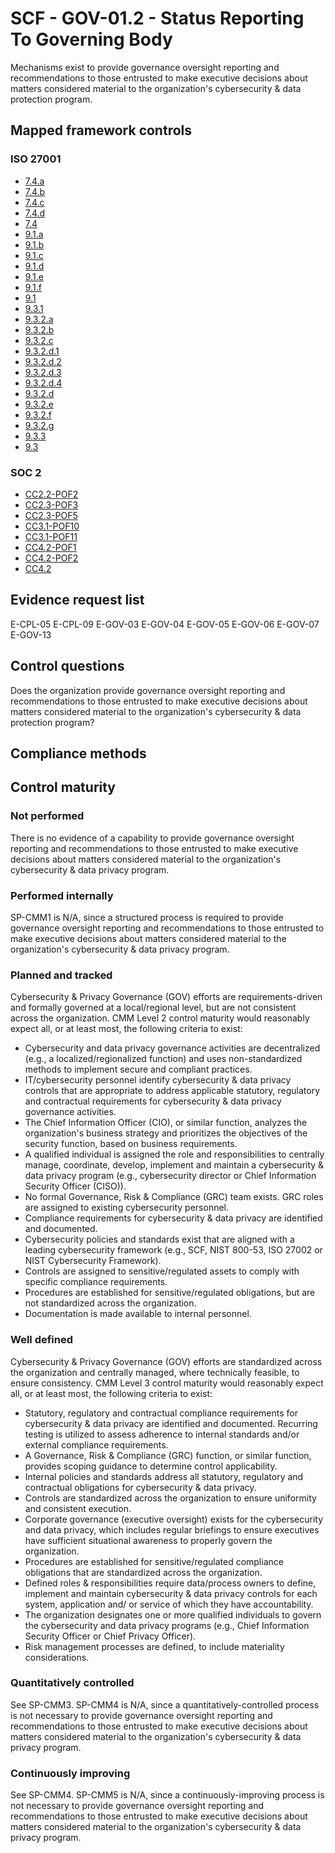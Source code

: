 # SCF - GOV-01.2 - Status Reporting To Governing Body
Mechanisms exist to provide governance oversight reporting and recommendations to those entrusted to make executive decisions about matters considered material to the organization's cybersecurity & data protection program.
## Mapped framework controls
### ISO 27001
- [7.4.a](../iso27001/7.md#74a)
- [7.4.b](../iso27001/7.md#74b)
- [7.4.c](../iso27001/7.md#74c)
- [7.4.d](../iso27001/7.md#74d)
- [7.4](../iso27001/7.md#74)
- [9.1.a](../iso27001/9.md#91a)
- [9.1.b](../iso27001/9.md#91b)
- [9.1.c](../iso27001/9.md#91c)
- [9.1.d](../iso27001/9.md#91d)
- [9.1.e](../iso27001/9.md#91e)
- [9.1.f](../iso27001/9.md#91f)
- [9.1](../iso27001/9.md#91)
- [9.3.1](../iso27001/9.md#931)
- [9.3.2.a](../iso27001/9.md#932a)
- [9.3.2.b](../iso27001/9.md#932b)
- [9.3.2.c](../iso27001/9.md#932c)
- [9.3.2.d.1](../iso27001/9.md#932d1)
- [9.3.2.d.2](../iso27001/9.md#932d2)
- [9.3.2.d.3](../iso27001/9.md#932d3)
- [9.3.2.d.4](../iso27001/9.md#932d4)
- [9.3.2.d](../iso27001/9.md#932d)
- [9.3.2.e](../iso27001/9.md#932e)
- [9.3.2.f](../iso27001/9.md#932f)
- [9.3.2.g](../iso27001/9.md#932g)
- [9.3.3](../iso27001/9.md#933)
- [9.3](../iso27001/9.md#93)

### SOC 2
- [CC2.2-POF2](../soc2/cc22-pof2.md)
- [CC2.3-POF3](../soc2/cc23-pof3.md)
- [CC2.3-POF5](../soc2/cc23-pof5.md)
- [CC3.1-POF10](../soc2/cc31-pof10.md)
- [CC3.1-POF11](../soc2/cc31-pof11.md)
- [CC4.2-POF1](../soc2/cc42-pof1.md)
- [CC4.2-POF2](../soc2/cc42-pof2.md)
- [CC4.2](../soc2/cc42.md)

## Evidence request list
E-CPL-05
E-CPL-09
E-GOV-03
E-GOV-04
E-GOV-05
E-GOV-06
E-GOV-07
E-GOV-13

## Control questions
Does the organization provide governance oversight reporting and recommendations to those entrusted to make executive decisions about matters considered material to the organization's cybersecurity & data protection program?

## Compliance methods


## Control maturity
### Not performed
There is no evidence of a capability to provide governance oversight reporting and recommendations to those entrusted to make executive decisions about matters considered material to the organization's cybersecurity & data privacy program.

### Performed internally
SP-CMM1 is N/A, since a structured process is required to provide governance oversight reporting and recommendations to those entrusted to make executive decisions about matters considered material to the organization's cybersecurity & data privacy program.

### Planned and tracked
Cybersecurity & Privacy Governance (GOV) efforts are requirements-driven and formally governed at a local/regional level, but are not consistent across the organization. CMM Level 2 control maturity would reasonably expect all, or at least most, the following criteria to exist:
- Cybersecurity and data privacy governance activities are decentralized (e.g., a localized/regionalized function) and uses non-standardized methods to implement secure and compliant practices.
- IT/cybersecurity personnel identify cybersecurity & data privacy controls that are appropriate to address applicable statutory, regulatory and contractual requirements for cybersecurity & data privacy governance activities.
- The Chief Information Officer (CIO), or similar function, analyzes the organization's business strategy and prioritizes the objectives of the security function, based on business requirements.
- A qualified individual is assigned the role and responsibilities to centrally manage, coordinate, develop, implement and maintain a cybersecurity & data privacy program (e.g., cybersecurity director or Chief Information Security Officer (CISO)).
- No formal Governance, Risk & Compliance (GRC) team exists. GRC roles are assigned to existing cybersecurity personnel.
- Compliance requirements for cybersecurity & data privacy are identified and documented.
- Cybersecurity policies and standards exist that are aligned with a leading cybersecurity framework (e.g., SCF, NIST 800-53, ISO 27002 or NIST Cybersecurity Framework).
- Controls are assigned to sensitive/regulated assets to comply with specific compliance requirements.
- Procedures are established for sensitive/regulated obligations, but are not standardized across the organization.
- Documentation is made available to internal personnel.

### Well defined
Cybersecurity & Privacy Governance (GOV) efforts are standardized across the organization and centrally managed, where technically feasible, to ensure consistency. CMM Level 3 control maturity would reasonably expect all, or at least most, the following criteria to exist:
- Statutory, regulatory and contractual compliance requirements for cybersecurity & data privacy are identified and documented. Recurring testing is utilized to assess adherence to internal standards and/or external compliance requirements.
- A Governance, Risk & Compliance (GRC) function, or similar function, provides scoping guidance to determine control applicability.
- Internal policies and standards address all statutory, regulatory and contractual obligations for cybersecurity & data privacy.
- Controls are standardized across the organization to ensure uniformity and consistent execution.
- Corporate governance (executive oversight) exists for the cybersecurity and data privacy, which includes regular briefings to ensure executives have sufficient situational awareness to properly govern the organization.
- Procedures are established for sensitive/regulated compliance obligations that are standardized across the organization.
- Defined roles & responsibilities require data/process owners to define, implement and maintain cybersecurity & data privacy controls for each system, application and/ or service of which they have accountability.
- The organization designates one or more qualified individuals to govern the cybersecurity and data privacy programs (e.g., Chief Information Security Officer or Chief Privacy Officer).
- Risk management processes are defined, to include materiality considerations.

### Quantitatively controlled
See SP-CMM3. SP-CMM4 is N/A, since a quantitatively-controlled process is not necessary to provide governance oversight reporting and recommendations to those entrusted to make executive decisions about matters considered material to the organization's cybersecurity & data privacy program.

### Continuously improving
See SP-CMM4. SP-CMM5 is N/A, since a continuously-improving process is not necessary to provide governance oversight reporting and recommendations to those entrusted to make executive decisions about matters considered material to the organization's cybersecurity & data privacy program.

